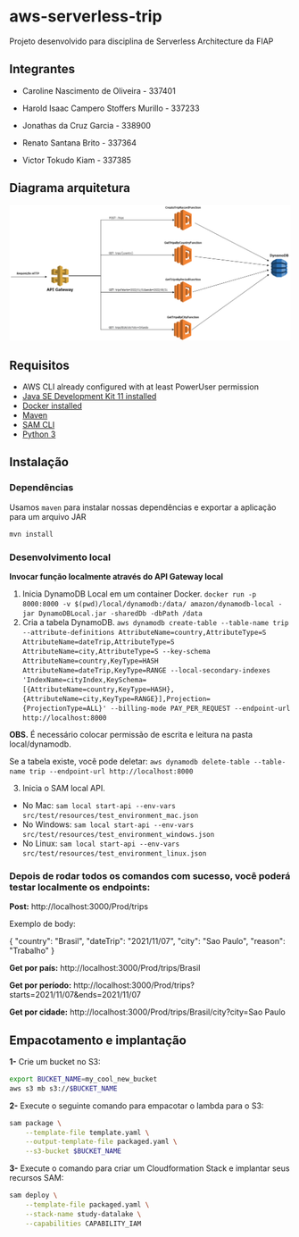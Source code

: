 # aws-serverless-trip
Projeto desenvolvido para disciplina de Serverless Architecture da FIAP

## Integrantes

 - Caroline Nascimento de Oliveira - 337401

- Harold Isaac Campero Stoffers Murillo - 337233

- Jonathas da Cruz Garcia - 338900

- Renato Santana Brito - 337364

- Victor Tokudo Kiam - 337385


## Diagrama arquitetura

![diagrama](trip-serverless-diagram.png)

## Requisitos

* AWS CLI already configured with at least PowerUser permission
* [Java SE Development Kit 11 installed](https://www.oracle.com/java/technologies/javase-jdk11-downloads.html)
* [Docker installed](https://www.docker.com/community-edition)
* [Maven](https://maven.apache.org/install.html)
* [SAM CLI](https://github.com/awslabs/aws-sam-cli)
* [Python 3](https://docs.python.org/3/)

## Instalação

### Dependências

Usamos `maven` para instalar nossas dependências e exportar a aplicação para um arquivo JAR

```bash
mvn install
```

### Desenvolvimento local

**Invocar função localmente através do API Gateway local**
1. Inicia DynamoDB Local em um container Docker. `docker run -p 8000:8000 -v $(pwd)/local/dynamodb:/data/ amazon/dynamodb-local -jar DynamoDBLocal.jar -sharedDb -dbPath /data`
2. Cria a tabela DynamoDB. `aws dynamodb create-table --table-name trip --attribute-definitions AttributeName=country,AttributeType=S AttributeName=dateTrip,AttributeType=S AttributeName=city,AttributeType=S --key-schema AttributeName=country,KeyType=HASH AttributeName=dateTrip,KeyType=RANGE --local-secondary-indexes 'IndexName=cityIndex,KeySchema=[{AttributeName=country,KeyType=HASH},{AttributeName=city,KeyType=RANGE}],Projection={ProjectionType=ALL}' --billing-mode PAY_PER_REQUEST --endpoint-url http://localhost:8000`

**OBS.** É necessário colocar permissão de escrita e leitura na pasta local/dynamodb.

Se a tabela existe, você pode deletar: `aws dynamodb delete-table --table-name trip --endpoint-url http://localhost:8000`

3. Inicia o SAM local API.
 - No Mac: `sam local start-api --env-vars src/test/resources/test_environment_mac.json`
 - No Windows: `sam local start-api --env-vars src/test/resources/test_environment_windows.json`
 - No Linux: `sam local start-api --env-vars src/test/resources/test_environment_linux.json`
 
### Depois de rodar todos os comandos com sucesso, você poderá testar localmente os endpoints:

**Post:**
http://localhost:3000/Prod/trips

Exemplo de body:

{
        "country": "Brasil",
        "dateTrip": "2021/11/07",
        "city": "Sao Paulo",
        "reason": "Trabalho"
}

**Get por país:**
http://localhost:3000/Prod/trips/Brasil 

**Get por período:**
http://localhost:3000/Prod/trips?starts=2021/11/07&ends=2021/11/07

**Get por cidade:**
http://localhost:3000/Prod/trips/Brasil/city?city=Sao Paulo

## Empacotamento e implantação

**1-** Crie um bucket no S3:

```bash
export BUCKET_NAME=my_cool_new_bucket
aws s3 mb s3://$BUCKET_NAME
```

**2-** Execute o seguinte comando para empacotar o lambda para o S3:

```bash
sam package \
    --template-file template.yaml \
    --output-template-file packaged.yaml \
    --s3-bucket $BUCKET_NAME
```

**3-** Execute o comando para criar um Cloudformation Stack e implantar seus recursos SAM:

```bash
sam deploy \
    --template-file packaged.yaml \
    --stack-name study-datalake \
    --capabilities CAPABILITY_IAM
```
